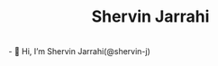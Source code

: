 <h1 align=center> Shervin Jarrahi </h1><br />
- 👋 Hi, I’m Shervin Jarrahi(@shervin-j)
<!---
- 👀 I’m interested in ...
- 🌱 I’m currently learning ...
- 💞️ I’m looking to collaborate on ...
- 📫 How to reach me ...
--->
<!---
shervin-j/shervin-j is a ✨ special ✨ repository because its `README.md` (this file) appears on your GitHub profile.
You can click the Preview link to take a look at your changes.
--->
